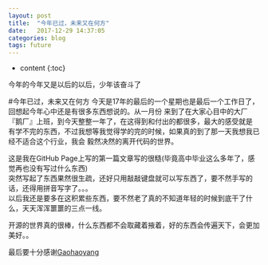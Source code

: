 ```yaml
---
layout: post
title:  "今年已过，未来又在何方"
date:   2017-12-29 14:37:05
categories: blog
tags: future
---
```


* content
{:toc}

今年的今年又是以后的以后，少年该奋斗了





#今年已过，未来又在何方
   今天是17年的最后的一个星期也是最后一个工作日了，回想起今年心中还是有很多东西想说的。从一月份
   来到了在大家心目中的大厂『鹅厂』上班，到今天整整一年了，在这得到和付出的都很多，最大的感受就是
   有学不完的东西，不过我想等我觉得学的完的时候，如果真的到了那一天我想我已经不适合这个行业，我会
   毅然决然的离开代码的世界。
     
   这是我在GitHub Page上写的第一篇文章写的很糙(毕竟高中毕业这么多年了，感觉再也没有写过什么东西)              
   突然写起了东西果然很生疏，还好只用敲敲键盘就可以写东西了，要不然手写的话，还得用拼音写字了。。。       
   以后我还是要多在这积累些东西，要不然老了真的不知道年轻的时候到底干了什么，天天浑浑噩噩的三点一线。          
     
   开源的世界真的很棒，什么东西都不会取藏着掖着，好的东西会传遍天下，会更加美好。。
     
   最后要十分感谢[Gaohaoyang](https://github.com/Gaohaoyang/gaohaoyang.github.io)
    